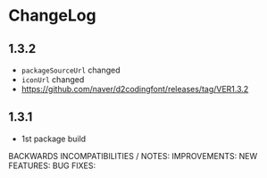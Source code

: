 # ChangeLog

## 1.3.2

* `packageSourceUrl` changed
* `iconUrl` changed
* <https://github.com/naver/d2codingfont/releases/tag/VER1.3.2>

## 1.3.1

* 1st package build




BACKWARDS INCOMPATIBILITIES / NOTES:
IMPROVEMENTS:
NEW FEATURES:
BUG FIXES:
